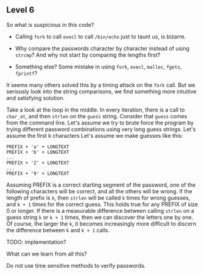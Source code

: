 ## Level 6

So what is suspicious in this code?

- Calling `fork` to call `execl` to call `/bin/echo` just to taunt us,
  is bizarre.

- Why compare the passwords character by character instead of using `strcmp`?
  And why not start by comparing the lengths first?

- Something else?
  Some mistake in using `fork`, `execl`, `malloc`, `fgets`, `fprintf`?

It seems many others solved this by a timing attack on the `fork` call.
But we seriously look into the string comparisons,
we find something more intuitive and satisfying solution.

Take a look at the loop in the middle.
In every iteration,
there is a call to `char_at`,
and then `strlen` on the `guess` string.
Consider that `guess` comes from the command line.
Let's assume we try to brute force the program by trying different password combinations using very long guess strings.
Let's assume the first k characters
Let's assume we make guesses like this:

```
PREFIX + 'a' + LONGTEXT
PREFIX + 'b' + LONGTEXT
...
PREFIX + 'Z' + LONGTEXT
...
PREFIX + '9' + LONGTEXT
```

Assuming PREFIX is a correct starting segment of the password,
one of the following characters will be correct,
and all the others will be wrong.
If the length of prefix is `k`,
then `strlen` will be called `k` times for wrong guesses,
and `k + 1` times for the correct guess.
This holds true for any PREFIX of size 0 or longer.
If there is a measurable difference between calling `strlen` on a guess string `k` or `k + 1` times,
then we can discover the letters one by one.
Of course,
the larger the `k`,
it becomes increasingly more difficult to discern the difference between `k` and `k + 1` calls.

TODO: implementation?

What can we learn from all this?

Do not use time sensitive methods to verify passwords.

